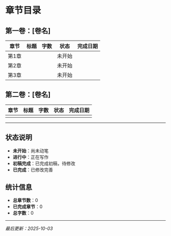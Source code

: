 # 章节目录

## 第一卷：[卷名]

| 章节 | 标题 | 字数 | 状态 | 完成日期 |
|-----|------|-----|------|---------|
| 第1章 |  |  | 未开始 |  |
| 第2章 |  |  | 未开始 |  |
| 第3章 |  |  | 未开始 |  |

## 第二卷：[卷名]

| 章节 | 标题 | 字数 | 状态 | 完成日期 |
|-----|------|-----|------|---------|
|  |  |  |  |  |

---

## 状态说明
- **未开始**：尚未动笔
- **进行中**：正在写作
- **初稿完成**：已完成初稿，待修改
- **已完成**：已修改完善

## 统计信息
- **总章节数**：0
- **已完成章节**：0
- **总字数**：0

---
*最后更新：2025-10-03*

